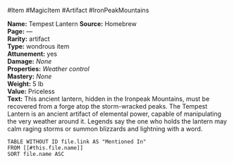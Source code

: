 #Item #MagicItem #Artifact #IronPeakMountains 

**Name:** Tempest Lantern 
**Source:** Homebrew  
**Page:** —  
**Rarity:** artifact  
**Type:** wondrous item  
**Attunement:** yes  
**Damage:** _None_  
**Properties:** _Weather control_  
**Mastery:** _None_  
**Weight:** 5 lb  
**Value:** Priceless  
**Text:**  This ancient lantern, hidden in the Ironpeak Mountains, must be recovered from a forge atop the storm-wracked peaks. The Tempest Lantern is an ancient artifact of elemental power, capable of manipulating the very weather around it. Legends say the one who holds the lantern may calm raging storms or summon blizzards and lightning with a word.


```dataview
TABLE WITHOUT ID file.link AS "Mentioned In"
FROM [[#this.file.name]]
SORT file.name ASC
```